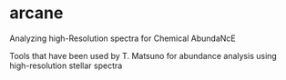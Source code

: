 # arcane
Analyzing high-Resolution spectra for Chemical AbundaNcE

Tools that have been used by T. Matsuno for abundance analysis using high-resolution stellar spectra
